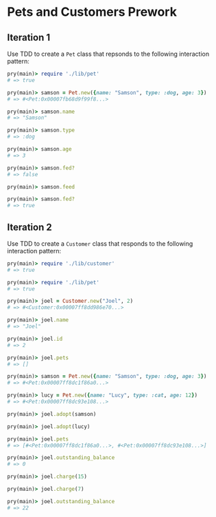 # Pets and Customers Prework

## Iteration 1

Use TDD to create a `Pet` class that repsonds to the following interaction pattern:

```ruby
pry(main)> require './lib/pet'
# => true

pry(main)> samson = Pet.new({name: "Samson", type: :dog, age: 3})    
# => #<Pet:0x00007fb68d9f99f8...>

pry(main)> samson.name
# => "Samson"

pry(main)> samson.type
# => :dog

pry(main)> samson.age
# => 3

pry(main)> samson.fed?
# => false

pry(main)> samson.feed

pry(main)> samson.fed?
# => true
```

## Iteration 2

Use TDD to create a `Customer` class that responds to the following interaction pattern:

```ruby
pry(main)> require './lib/customer'
# => true

pry(main)> require './lib/pet'
# => true

pry(main)> joel = Customer.new("Joel", 2)    
# => #<Customer:0x00007ff8dd986e70...>

pry(main)> joel.name
# => "Joel"

pry(main)> joel.id
# => 2

pry(main)> joel.pets
# => []

pry(main)> samson = Pet.new({name: "Samson", type: :dog, age: 3})
# => #<Pet:0x00007ff8dc1f86a0...>

pry(main)> lucy = Pet.new({name: "Lucy", type: :cat, age: 12})    
# => #<Pet:0x00007ff8dc93e108...>

pry(main)> joel.adopt(samson)

pry(main)> joel.adopt(lucy)    

pry(main)> joel.pets
# => [#<Pet:0x00007ff8dc1f86a0...>, #<Pet:0x00007ff8dc93e108...>]

pry(main)> joel.outstanding_balance
# => 0

pry(main)> joel.charge(15)

pry(main)> joel.charge(7)    

pry(main)> joel.outstanding_balance
# => 22
```
